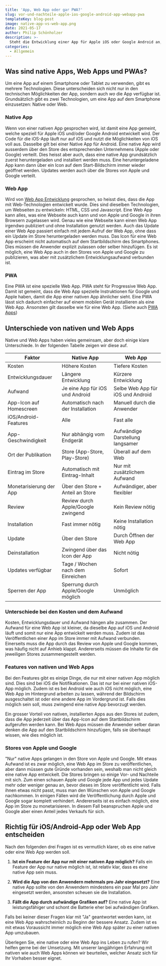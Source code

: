 ```yaml
---
title: 'App, Web App oder gar PWA?'
slug: vor-und-nachteile-apple-ios-google-android-app-webapp-pwa
templateKey: blog-post
image: native-app-vs-web-app.png
date: 2021-05-17
author: Philip Schönholzer
description: >-
  Steht die Entwicklung einer App für Apple iOS oder Google Android an, stellt sich oft die Frage, ob eine Web App oder eine PWA auch reicht. Hier zeigen wir die Vor- und Nachteile von nativen Apps, Web Apps und PWAs auf.
categories:
  - Allgemein
---
```


## Was sind native Apps, Web Apps und PWAs?

Um eine App auf einem Smartphone oder Tablet zu verwenden, gibt es mehrere Technologien. Diese unterscheiden sich nicht nur in den technischen Möglichkeiten der App, sondern auch _wo_ die App verfügbar ist. Grundsätzlich gibt es zwei Technologien, um eine App auf dem Smartphone einzusetzen: Native oder Web.

### Native App

Wenn von einer nativen App gesprochen wird, ist damit eine App gemeint, welche speziell für Apple iOS und/oder Google Android entwickelt wird. Der Code für die iOS-App läuft nur auf iOS und nutzt die Möglichkeiten von iOS voll aus. Dasselbe gilt bei einer Native App für Android. Eine native App wird ausserdem über den Store des entsprechenden Unternehmens (Apple oder Google) verteilt. Dies heisst aber auch, dass eine native App grundsätzlich zuerst heruntergeladen und installiert werden muss. Eine heruntergeladene App kann dann über ein Icon auf dem Start-Bildschirm immer wieder geöffnet werden. Updates werden auch über die Stores von Apple und Google verteilt.

### Web App

Wird von [Web App Entwicklung](/web-apps/) gesprochen, so heisst dies, dass die App mit Web-Technologien entwickelt wurde. Dies sind dieselben Technologien, um Webseiten zu entwickeln: HTML, CSS und Javascript. Eine Web App kann alles, was eine Webseite auch kann und von Apple und Google in ihren Browsern zugelassen wird. Genau wie eine Webseite kann einen Web App irgendwo publiziert und ohne Installation genutzt werden. Auch das Update einer Web App passiert einfach mit jedem Aufruf der Web App, ohne dass ein Update im Store heruntergeladen werden muss. Das Icon für eine Web App erscheint nicht automatisch auf dem Startbildschirm des Smartphones. Dies müssen die Anwender explizit zulassen oder selber hinzufügen. Es ist möglich, eine Web App auch in den Stores von Apple und Google zu publizieren, was aber mit zusätzlichem Entwicklungsaufwand verbunden ist.

### PWA

Eine PWA ist eine spezielle Web App. PWA steht für Progressive Web App. Damit ist gemeint, dass die Web App spezielle Instruktionen für Google und Apple haben, damit die App einer nativen App ähnlicher sieht. Eine PWA lässt sich dadurch einfacher auf einem mobilen Gerät installieren als eine Web App. Ansonsten gilt dasselbe wie für eine Web App. (Siehe auch [PWA Apps](/pwa-apps/))

## Unterschiede von nativen und Web Apps

Native und Web Apps haben vieles gemeinsam, aber doch einige klare Unterschiede. In der folgenden Tabelle zeigen wir diese auf.

| Faktor                  | Native App                          | Web App                           |
| ----------------------- | ----------------------------------- | --------------------------------- |
| Kosten                  | Höhere Kosten                       | Tiefere Kosten                    |
| Entwicklungsdauer       | Längere Entwicklung                 | Kürzere Entwicklung               |
| Aufwand                 | Je eine App für iOS und Android     | Selbe Web App für iOS und Android |
| App-Icon auf Homescreen | Automatisch nach der Installation   | Manuell durch die Anwender        |
| iOS/Android-Features    | Alle                                | Fast alle                         |
| App-Geschwindigkeit     | Nur abhängig vom Endgerät           | Aufwändige Darstellung langsamer  |
| Ort der Publikation     | Store (App-Store, Play-Store)       | Überall auf dem Web               |
| Eintrag im Store        | Automatisch mit Eintrag-Inhalt      | Nur mit zusätzlichem Aufwand      |
| Monetarisierung der App | Über den Store + Anteil an Store    | Aufwändiger, aber flexibler       |
| Review                  | Review durch Apple/Google zwingend  | Kein Review nötig                 |
| Installation            | Fast immer nötig                    | Keine Installation nötig          |
| Update                  | Über den Store                      | Durch Öffnen der Web App          |
| Deinstallation          | Zwingend über das Icon der App      | Nicht nötig                       |
| Updates verfügbar       | Tage / Wochen nach dem Einreichen   | Sofort                            |
| Sperren der App         | Sperrung durch Apple/Google möglich | Unmöglich                         |

### Unterschiede bei den Kosten und dem Aufwand

Kosten, Entwicklungsdauer und Aufwand hängen alle zusammen. Der Aufwand für eine Web App ist kleiner, da dieselbe App auf iOS und Android läuft und somit nur eine App entwickelt werden muss. Zudem ist das Veröffentlichen einer App im Store immer mit Aufwand verbunden. Einerseits muss die App durch das Review von Apple und Google kommen, was häufig nicht auf Anhieb klappt. Andererseits müssen die Inhalte für die jeweiligen Stores zusammengestellt werden.

### Features von nativen und Web Apps

Bei den Features gibt es einige Dinge, die nur mit einer nativen App möglich sind. Dies sind bei iOS die Notifikationen. Das ist nur bei einer nativen iOS-App möglich. Zudem ist es bei Android wie auch iOS nicht möglich, eine Web App im Hintergrund arbeiten zu lassen, während der Bildschirm ausgeschaltet ist oder eine andere App im Vordergrund ist. Falls dies möglich sein soll, muss zwingend eine native App bevorzugt werden.

Ein grosser Vorteil von nativen, installierten Apps aus den Stores ist zudem, dass die App jederzeit über das App-Icon auf dem Startbildschirm aufgerufen werden kann. Bei Web Apps müssen die Anwender selber daran denken die App auf den Startbildschirm hinzufügen, falls sie überhaupt wissen, wie dies möglich ist.

### Stores von Apple und Google

"Nur" native Apps gelangen in den Store von Apple und Google. Mit etwas Aufwand ist es zwar möglich, eine Web App im Store zu veröffentlichen, aber dann müssen gute Gründe vorhanden sein, weshalb man nicht gleich eine native App entwickelt. Die Stores bringen so einige Vor- und Nachteile mit sich. Zum einen schauen Apple und Google jede App und jedes Update mehr oder weniger genau an, bevor dieses im Store veröffentlicht wird. Falls ihnen etwas nicht passt, muss man den Wünschen von Apple und Google nachkommen. In einigen Fällen wird die Veröffentlichung durch Apple und Google sogar komplett verhindert. Andererseits ist es einfach möglich, eine App im Store zu monetarisieren. In diesem Fall beanspruchen Apple und Google aber einen Anteil jedes Verkaufs für sich.

## Richtig für iOS/Android-App oder Web App entscheiden

Nach den folgenden drei Fragen ist es vermutlich klarer, ob es eine native oder eine Web App werden soll.

1. **Ist ein Feature der App nur mit einer nativen App möglich?** Falls ein Feature der App nur native möglich ist, ist relativ klar, dass es eine native App sein muss.

1. **Wird die App von den Anwendern mehrmals pro Jahr eingesetzt?** Eine native App sollte von den Anwendern mindestens ein paar Mal pro Jahr eingesetzt werden, ansonsten scheuen sie die Installation.

1. **Fällt die App durch aufwändige Grafiken auf?** Eine native App ist leistungsfähiger und schont die Batterie eher bei aufwändigen Grafiken.

Falls bei keiner dieser Fragen klar mit "Ja" geantwortet werden kann, ist eine Web App wahrscheinlich zu Beginn der bessere Ansatz. Zudem ist es mit etwas Voraussicht immer möglich eine Web App später zu einer nativen App umzubauen.

Überlegen Sie, eine native oder eine Web App ins Leben zu rufen? Wir helfen gerne bei der Umsetzung. Mit unserer langjährigen Erfahrung mit nativen wie auch Web Apps können wir beurteilen, welcher Ansatz sich für Ihr Vorhaben besser eignet.
